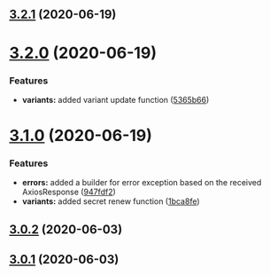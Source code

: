 ## [3.2.1](https://github.com/aerogear/unifiedpush-admin-client/compare/3.2.0...3.2.1) (2020-06-19)



# [3.2.0](https://github.com/aerogear/unifiedpush-admin-client/compare/3.1.0...3.2.0) (2020-06-19)


### Features

* **variants:** added variant update function ([5365b66](https://github.com/aerogear/unifiedpush-admin-client/commit/5365b666cd1914130127cda918012d0cc51339f7))



# [3.1.0](https://github.com/aerogear/unifiedpush-admin-client/compare/3.0.2...3.1.0) (2020-06-19)


### Features

* **errors:** added a builder for error exception based on the received AxiosResponse ([947fdf2](https://github.com/aerogear/unifiedpush-admin-client/commit/947fdf2f9c77a62ccb152a2dab9087a47e8ad07c))
* **variants:** added secret renew function ([1bca8fe](https://github.com/aerogear/unifiedpush-admin-client/commit/1bca8fe9b4f60ab4cd64fb444209d863d545a8b5))



## [3.0.2](https://github.com/aerogear/unifiedpush-admin-client/compare/3.0.1...3.0.2) (2020-06-03)



## [3.0.1](https://github.com/aerogear/unifiedpush-admin-client/compare/3.0.0...3.0.1) (2020-06-03)



